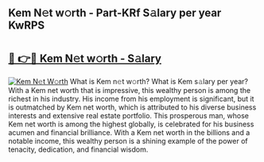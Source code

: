 ## Kem N𝚎t w𝚘rth - Part-KRf S𝚊lary per year KwRPS

# <h2><a href="http://gc04ycb.nevu.top/?p=Kem">🔗 👉🔴 Kem N𝚎t w𝚘rth - S𝚊lary</a></h2>

[![Kem N𝚎t W𝚘rth](https://i.imgur.com/Oavwk0R.jpeg)](http://gc04ycb.nevu.top/?p=Kem)
What is Kem n𝚎t w𝚘rth? What is Kem s𝚊lary per year?
With a Kem net worth that is impressive, this wealthy person is among the richest in his industry. His income from his employment is significant, but it is outmatched by Kem net worth, which is attributed to his diverse business interests and extensive real estate portfolio. This prosperous man, whose Kem net worth is among the highest globally, is celebrated for his business acumen and financial brilliance. With a Kem net worth in the billions and a notable income, this wealthy person is a shining example of the power of tenacity, dedication, and financial wisdom.
